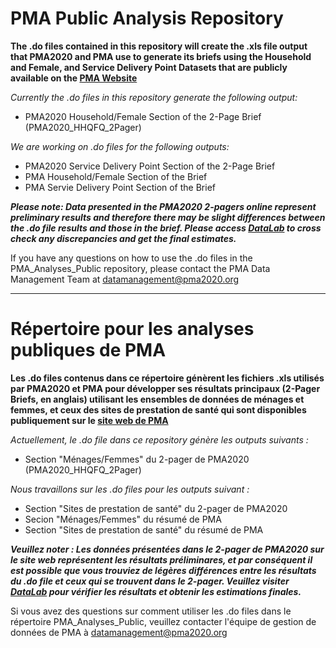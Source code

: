 # PMA Public Analysis Repository
**The .do files contained in this repository will create the .xls file output that PMA2020 and PMA use to generate its briefs using the Household and Female, and Service Delivery Point Datasets that are publicly available on the [PMA Website](https://www.pmadata.org/data/available-datasets)**

_Currently the .do files in this repository generate the following output:_
- PMA2020 Household/Female Section of the 2-Page Brief (PMA2020_HHQFQ_2Pager)

_We are working on .do files for the following outputs:_
- PMA2020 Service Delivery Point Section of the 2-Page Brief
- PMA Household/Female Section of the Brief
- PMA Servie Delivery Point Section of the Brief

***Please note: Data presented in the PMA2020 2-pagers online represent preliminary results and therefore there may be slight differences between the .do file results and those in the brief. Please access [DataLab](https://datalab.pmadata.org/) to cross check any discrepancies and get the final estimates.***

If you have any questions on how to use the .do files in the PMA_Analyses_Public repository, please contact the PMA Data Management Team at [datamanagement@pma2020.org](mailto:datamanagement@pma2020.org)
___

# Répertoire pour les analyses publiques de PMA
**Les .do files contenus dans ce répertoire génèrent les fichiers .xls utilisés par PMA2020 et PMA pour développer ses résultats principaux (2-Pager Briefs, en anglais) utilisant les ensembles de données de ménages et femmes, et ceux des sites de prestation de santé qui sont disponibles publiquement sur le [site web de PMA](https://www.pmadata.org/data/available-datasets)**

_Actuellement, le .do file dans ce repository génère les outputs suivants :_
- Section "Ménages/Femmes" du 2-pager de PMA2020 (PMA2020_HHQFQ_2Pager)

_Nous travaillons sur les .do files pour les outputs suivant :_
- Section "Sites de prestation de santé" du 2-pager de PMA2020
- Secion "Ménages/Femmes" du résumé de PMA
- Section "Sites de prestation de santé" du résumé de PMA

***Veuillez noter : Les données présentées dans le 2-pager de PMA2020 sur le site web représentent les résultats préliminares, et par conséquent il est possible que vous trouviez de légères différences entre les résultats du .do file et ceux qui se trouvent dans le 2-pager. Veuillez visiter [DataLab](https://datalab.pmadata.org/) pour vérifier les résultats et obtenir les estimations finales.***

Si vous avez des questions sur comment utiliser les .do files dans le répertoire PMA_Analyses_Public, veuillez contacter l'équipe de gestion de données de PMA à [datamanagement@pma2020.org](mailto:datamanagement@pma2020.org)
